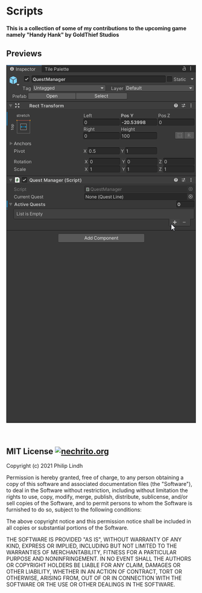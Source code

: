 # Scripts
<h4>This is a collection of some of my contributions to the upcoming game namely "Handy Hank" by GoldThief Studios</h4>

## Previews
![](https://github.com/Nechrito/HandyHank-Utilities/blob/main/Resources/QuestSystemInspector.gif?raw=true)

<br/>

## MIT License [<img height="24" width="24" alt="nechrito.org" src="https://cdn.iconscout.com/icon/free/png-256/copyright-92-1130851.png"/>][license]

Copyright (c) 2021 Philip Lindh

Permission is hereby granted, free of charge, to any person obtaining a copy
of this software and associated documentation files (the "Software"), to deal
in the Software without restriction, including without limitation the rights
to use, copy, modify, merge, publish, distribute, sublicense, and/or sell
copies of the Software, and to permit persons to whom the Software is
furnished to do so, subject to the following conditions:

The above copyright notice and this permission notice shall be included in all
copies or substantial portions of the Software.

THE SOFTWARE IS PROVIDED "AS IS", WITHOUT WARRANTY OF ANY KIND, EXPRESS OR
IMPLIED, INCLUDING BUT NOT LIMITED TO THE WARRANTIES OF MERCHANTABILITY,
FITNESS FOR A PARTICULAR PURPOSE AND NONINFRINGEMENT. IN NO EVENT SHALL THE
AUTHORS OR COPYRIGHT HOLDERS BE LIABLE FOR ANY CLAIM, DAMAGES OR OTHER
LIABILITY, WHETHER IN AN ACTION OF CONTRACT, TORT OR OTHERWISE, ARISING FROM,
OUT OF OR IN CONNECTION WITH THE SOFTWARE OR THE USE OR OTHER DEALINGS IN THE
SOFTWARE.

[license]: https://github.com/Nechrito/HandyHank-Utilities/blob/main/LICENSE